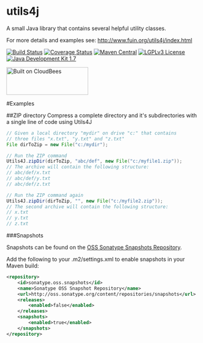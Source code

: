 utils4j
=======

A small Java library that contains several helpful utility classes.

For more details and examples see:
http://www.fuin.org/utils4j/index.html

[![Build Status](https://fuin-org.ci.cloudbees.com/job/utils4j/badge/icon)](https://fuin-org.ci.cloudbees.com/job/utils4j/)
[![Coverage Status](https://coveralls.io/repos/fuinorg/utils4j/badge.svg?branch=master)](https://coveralls.io/r/fuinorg/utils4j?branch=master)
[![Maven Central](https://maven-badges.herokuapp.com/maven-central/org.fuin/utils4j/badge.svg)](https://maven-badges.herokuapp.com/maven-central/org.fuin/utils4j/)
[![LGPLv3 License](http://img.shields.io/badge/license-LGPLv3-blue.svg)](https://www.gnu.org/licenses/lgpl.html)
[![Java Development Kit 1.7](https://img.shields.io/badge/JDK-1.7-green.svg)](http://www.oracle.com/technetwork/java/javase/downloads/jdk7-downloads-1880260.html)

<a href="https://fuin-org.ci.cloudbees.com/job/utils4j"><img src="http://www.fuin.org/images/Button-Built-on-CB-1.png" width="213" height="72" border="0" alt="Built on CloudBees"/></a>

#Examples

##ZIP directory
Compress a complete directory and it's subdirectories with a single line of code using Utils4J
```Java
// Given a local directory "mydir" on drive "c:" that contains
// three files "x.txt", "y.txt" and "z.txt"
File dirToZip = new File("c:/mydir");

// Run the ZIP command
Utils4J.zipDir(dirToZip, "abc/def", new File("c:/myfile1.zip"));
// The archive will contain the following structure:
// abc/def/x.txt
// abc/def/y.txt
// abc/def/z.txt

// Run the ZIP command again
Utils4J.zipDir(dirToZip, "", new File("c:/myfile2.zip"));
// The second archive will contain the following structure:
// x.txt
// y.txt
// z.txt
```

###Snapshots

Snapshots can be found on the [OSS Sonatype Snapshots Repository](http://oss.sonatype.org/content/repositories/snapshots/org/fuin "Snapshot Repository"). 

Add the following to your .m2/settings.xml to enable snapshots in your Maven build:

```xml
<repository>
    <id>sonatype.oss.snapshots</id>
    <name>Sonatype OSS Snapshot Repository</name>
    <url>http://oss.sonatype.org/content/repositories/snapshots</url>
    <releases>
        <enabled>false</enabled>
    </releases>
    <snapshots>
        <enabled>true</enabled>
    </snapshots>
</repository>
```
 
